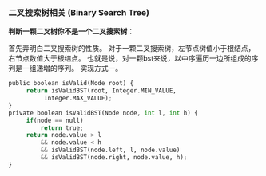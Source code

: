 


### 二叉搜索树相关 (Binary Search Tree)

**判断一颗二叉树你不是一个二叉搜索树**：

首先弄明白二叉搜索树的性质。 对于一颗二叉搜索树，左节点树值小于根结点，右节点数值大于根结点。
也就是说，对一颗bst来说，以中序遍历一边所组成的序列是一组递增的序列。
实现方式一。
``` python
public boolean isValid(Node root) {
     return isValidBST(root, Integer.MIN_VALUE,
          Integer.MAX_VALUE);
}
private boolean isValidBST(Node node, int l, int h) {
     if(node == null)
         return true;
     return node.value > l 
         && node.value < h
         && isValidBST(node.left, l, node.value)
         && isValidBST(node.right, node.value, h);
}
```
